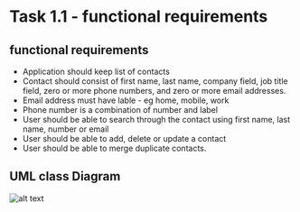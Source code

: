 <h1>Task 1.1  - functional requirements </h1>
<h2>functional requirements </h2>

* Application should keep list of contacts
* Contact should consist of first name, last name, company field, job title field, zero or more phone numbers, and zero or more email addresses.
* Email address must have lable - eg home, mobile, work
* Phone number is a combination of number and label
* User should be able to search through the contact using first name, last name, number or email 
* User should be able to add, delete or update a contact
* User should be able to merge duplicate contacts.


<h2>UML class Diagram </h2>

![alt text](<screenshot/Screenshot 2024-04-05 at 2.22.49 PM.png>)